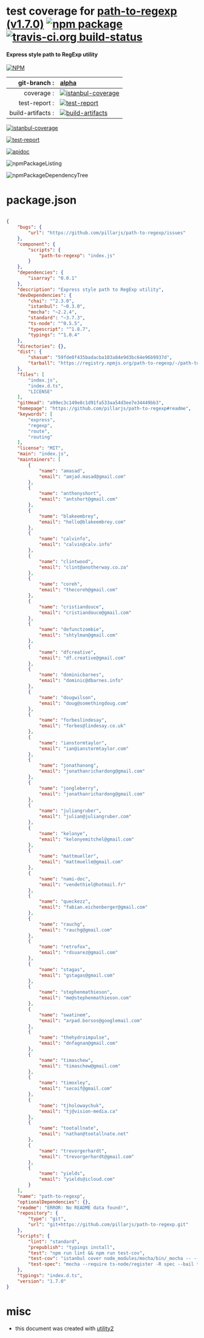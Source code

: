 # test coverage for  [path-to-regexp (v1.7.0)](https://github.com/pillarjs/path-to-regexp#readme)  [![npm package](https://img.shields.io/npm/v/npmtest-path-to-regexp.svg?style=flat-square)](https://www.npmjs.org/package/npmtest-path-to-regexp) [![travis-ci.org build-status](https://api.travis-ci.org/npmtest/node-npmtest-path-to-regexp.svg)](https://travis-ci.org/npmtest/node-npmtest-path-to-regexp)
#### Express style path to RegExp utility

[![NPM](https://nodei.co/npm/path-to-regexp.png?downloads=true)](https://www.npmjs.com/package/path-to-regexp)

| git-branch : | [alpha](https://github.com/npmtest/node-npmtest-path-to-regexp/tree/alpha)|
|--:|:--|
| coverage : | [![istanbul-coverage](https://npmtest.github.io/node-npmtest-path-to-regexp/build/coverage.badge.svg)](https://npmtest.github.io/node-npmtest-path-to-regexp/build/coverage.html/index.html)|
| test-report : | [![test-report](https://npmtest.github.io/node-npmtest-path-to-regexp/build/test-report.badge.svg)](https://npmtest.github.io/node-npmtest-path-to-regexp/build/test-report.html)|
| build-artifacts : | [![build-artifacts](https://npmtest.github.io/node-npmtest-path-to-regexp/glyphicons_144_folder_open.png)](https://github.com/npmtest/node-npmtest-path-to-regexp/tree/gh-pages/build)|

[![istanbul-coverage](https://npmtest.github.io/node-npmtest-path-to-regexp/build/screenCapture.buildCustomOrg.browser.coverage.html.png)](https://npmtest.github.io/node-npmtest-path-to-regexp/build/coverage.html/index.html)

[![test-report](https://npmtest.github.io/node-npmtest-path-to-regexp/build/screenCapture.buildCustomOrg.browser.%252Fhome%252Ftravis%252Fbuild%252Fnpmtest%252Fnode-npmtest-path-to-regexp%252Ftmp%252Fbuild%252Ftest-report.html.png)](https://npmtest.github.io/node-npmtest-path-to-regexp/build/test-report.html)

[![apidoc](https://npmdoc.github.io/node-npmdoc-path-to-regexp/build/screenCapture.buildApidoc.browser.%252Fhome%252Ftravis%252Fbuild%252Fnpmdoc%252Fnode-npmdoc-path-to-regexp%252Ftmp%252Fbuild%252Fapidoc.html.png)](https://npmdoc.github.io/node-npmdoc-path-to-regexp/build/apidoc.html)

![npmPackageListing](https://npmtest.github.io/node-npmtest-path-to-regexp/build/screenCapture.npmPackageListing.svg)

![npmPackageDependencyTree](https://npmtest.github.io/node-npmtest-path-to-regexp/build/screenCapture.npmPackageDependencyTree.svg)



# package.json

```json

{
    "bugs": {
        "url": "https://github.com/pillarjs/path-to-regexp/issues"
    },
    "component": {
        "scripts": {
            "path-to-regexp": "index.js"
        }
    },
    "dependencies": {
        "isarray": "0.0.1"
    },
    "description": "Express style path to RegExp utility",
    "devDependencies": {
        "chai": "^2.3.0",
        "istanbul": "~0.3.0",
        "mocha": "~2.2.4",
        "standard": "~3.7.3",
        "ts-node": "^0.5.5",
        "typescript": "^1.8.7",
        "typings": "^1.0.4"
    },
    "directories": {},
    "dist": {
        "shasum": "59fde0f435badacba103a84e9d3bc64e96b9937d",
        "tarball": "https://registry.npmjs.org/path-to-regexp/-/path-to-regexp-1.7.0.tgz"
    },
    "files": [
        "index.js",
        "index.d.ts",
        "LICENSE"
    ],
    "gitHead": "a99ec3c149e8c1d91fa533aa54d3ee7e34449bb3",
    "homepage": "https://github.com/pillarjs/path-to-regexp#readme",
    "keywords": [
        "express",
        "regexp",
        "route",
        "routing"
    ],
    "license": "MIT",
    "main": "index.js",
    "maintainers": [
        {
            "name": "amasad",
            "email": "amjad.masad@gmail.com"
        },
        {
            "name": "anthonyshort",
            "email": "antshort@gmail.com"
        },
        {
            "name": "blakeembrey",
            "email": "hello@blakeembrey.com"
        },
        {
            "name": "calvinfo",
            "email": "calvin@calv.info"
        },
        {
            "name": "clintwood",
            "email": "clint@anotherway.co.za"
        },
        {
            "name": "coreh",
            "email": "thecoreh@gmail.com"
        },
        {
            "name": "cristiandouce",
            "email": "cristiandouce@gmail.com"
        },
        {
            "name": "defunctzombie",
            "email": "shtylman@gmail.com"
        },
        {
            "name": "dfcreative",
            "email": "df.creative@gmail.com"
        },
        {
            "name": "dominicbarnes",
            "email": "dominic@dbarnes.info"
        },
        {
            "name": "dougwilson",
            "email": "doug@somethingdoug.com"
        },
        {
            "name": "forbeslindesay",
            "email": "forbes@lindesay.co.uk"
        },
        {
            "name": "ianstormtaylor",
            "email": "ian@ianstormtaylor.com"
        },
        {
            "name": "jonathanong",
            "email": "jonathanrichardong@gmail.com"
        },
        {
            "name": "jongleberry",
            "email": "jonathanrichardong@gmail.com"
        },
        {
            "name": "juliangruber",
            "email": "julian@juliangruber.com"
        },
        {
            "name": "kelonye",
            "email": "kelonyemitchel@gmail.com"
        },
        {
            "name": "mattmueller",
            "email": "mattmuelle@gmail.com"
        },
        {
            "name": "nami-doc",
            "email": "vendethiel@hotmail.fr"
        },
        {
            "name": "queckezz",
            "email": "fabian.eichenberger@gmail.com"
        },
        {
            "name": "rauchg",
            "email": "rauchg@gmail.com"
        },
        {
            "name": "retrofox",
            "email": "rdsuarez@gmail.com"
        },
        {
            "name": "stagas",
            "email": "gstagas@gmail.com"
        },
        {
            "name": "stephenmathieson",
            "email": "me@stephenmathieson.com"
        },
        {
            "name": "swatinem",
            "email": "arpad.borsos@googlemail.com"
        },
        {
            "name": "thehydroimpulse",
            "email": "dnfagnan@gmail.com"
        },
        {
            "name": "timaschew",
            "email": "timaschew@gmail.com"
        },
        {
            "name": "timoxley",
            "email": "secoif@gmail.com"
        },
        {
            "name": "tjholowaychuk",
            "email": "tj@vision-media.ca"
        },
        {
            "name": "tootallnate",
            "email": "nathan@tootallnate.net"
        },
        {
            "name": "trevorgerhardt",
            "email": "trevorgerhardt@gmail.com"
        },
        {
            "name": "yields",
            "email": "yields@icloud.com"
        }
    ],
    "name": "path-to-regexp",
    "optionalDependencies": {},
    "readme": "ERROR: No README data found!",
    "repository": {
        "type": "git",
        "url": "git+https://github.com/pillarjs/path-to-regexp.git"
    },
    "scripts": {
        "lint": "standard",
        "prepublish": "typings install",
        "test": "npm run lint && npm run test-cov",
        "test-cov": "istanbul cover node_modules/mocha/bin/_mocha -- --require ts-node/register -R spec test.ts",
        "test-spec": "mocha --require ts-node/register -R spec --bail test.ts"
    },
    "typings": "index.d.ts",
    "version": "1.7.0"
}
```



# misc
- this document was created with [utility2](https://github.com/kaizhu256/node-utility2)

